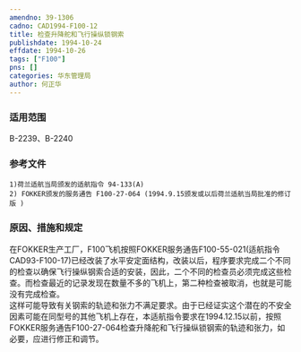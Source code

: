 ```yaml
---
amendno: 39-1306  
cadno: CAD1994-F100-12  
title: 检查升降舵和飞行操纵锁钢索  
publishdate: 1994-10-24  
effdate: 1994-10-26  
tags: ["F100"]  
pns: []  
categories: 华东管理局  
author: 何正华  
---
```

  
### 适用范围  
B-2239、B-2240  
  
<!--more-->  
### 参考文件  
    1)荷兰适航当局颁发的适航指令 94-133(A)  
    2) FOKKER颁发的服务通告 F100-27-064 (1994.9.15颁发或以后荷兰适航当局批准的修订版 )  
  
### 原因、措施和规定  
在FOKKER生产工厂，F100飞机按照FOKKER服务通告F100-55-021(适航指令CAD93-F100-17)已经改装了水平安定面结构，改装以后，程序要求完成二个不同的检查以确保飞行操纵钢索合适的安装，因此，二个不同的检查员必须完成这些检查。而检查最近的记录发现在数量不多的飞机上，第二种检查被取消，也就是可能没有完成检查。  
    这样可能导致有关钢索的轨迹和张力不满足要求。由于已经证实这个潜在的不安全因素可能在同型号的其他飞机上存在，本适航指令要求在1994.12.15以前，按照FOKKER服务通告F100-27-064检查升降舵和飞行操纵锁钢索的轨迹和张力，如必要，应进行修正和调节。  
  
